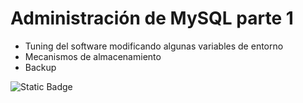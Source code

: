 # Administración de MySQL parte 1
* Tuning del software modificando algunas variables de entorno
* Mecanismos de almacenamiento
* Backup

![Static Badge](https://img.shields.io/badge/-MySQL-%23EAEAEA?style=for-the-badge&logo=mysql&logoColor=white&labelColor=%23333)
